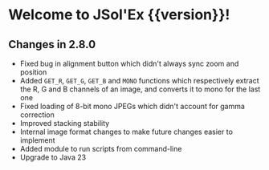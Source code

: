 # Welcome to JSol'Ex {{version}}!

## Changes in 2.8.0

- Fixed bug in alignment button which didn't always sync zoom and position
- Added `GET_R`, `GET_G`, `GET_B` and `MONO` functions which respectively extract the R, G and B channels of an image, and converts it to mono for the last one
- Fixed loading of 8-bit mono JPEGs which didn't account for gamma correction
- Improved stacking stability
- Internal image format changes to make future changes easier to implement
- Added module to run scripts from command-line
- Upgrade to Java 23
